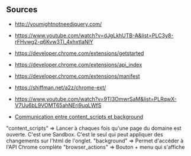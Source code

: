 ## Sources

- <http://youmightnotneedjquery.com/>
- <https://www.youtube.com/watch?v=dJgLkhUTB-A&list=PLC3y8-rFHvwg2-q6Kvw3Tl_4xhxtIaNlY>
- <https://developer.chrome.com/extensions/getstarted>
- <https://developer.chrome.com/extensions/api_index>
- <https://developer.chrome.com/extensions/manifest>
- <https://shiffman.net/a2z/chrome-ext/>
- <https://www.youtube.com/watch?v=9Tl3OmwrSaM&list=PLRqwX-V7Uu6bL9VOMT65ahNEri9uqLWfS>

- [Communication entre content_scripts et background](https://stackoverflow.com/questions/17246133/contexts-and-methods-for-communication-between-the-browser-action-background-sc)


"content_scripts" => Lancer à chaques fois qu'une page du domaine est ouverte. C'est une Sandbox. C'est le seul qui peut appliquer des changements sur l'html de l'onglet.
"background" => Permet d'accéder à l'API Chrome complète
"browser_actions" => Bouton + menu qui s'affiche
